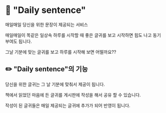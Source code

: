 # 📖 "Daily sentence"

매일매일 당신을 위한 문장이 제공되는 서비스

매일매일이 똑같은 일상속 하루를 시작할 때 좋은 글귀를 보고 시작하면 힘도 나고 동기부여도 됩니다.

그날 기분에 맞는 글귀를 보고 하루를 시작해 보면 어떨까요??

## ✏️ "Daily sentence"의 기능

당신을 위한 글귀는 그 날 기분에 맞춰서 제공이 됩니다.

책에서 읽었던 마음에 든 글귀를 게시판에 작성을 해서 공유 할 수 있습니다.

작성이 된 글귀들은 매일 제공되는 글귀에 추가가 되어 반영이 됩니다.
